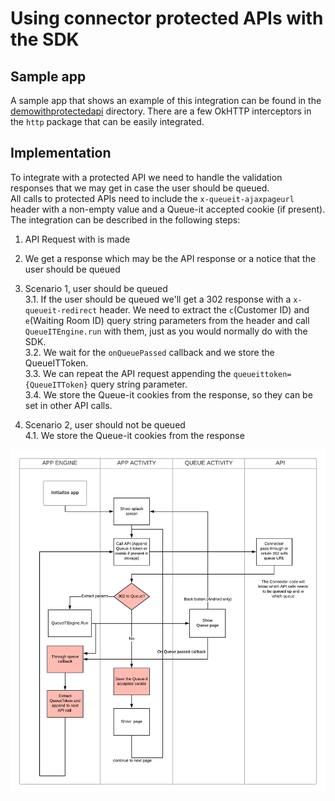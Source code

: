# Using connector protected APIs with the SDK

## Sample app

A sample app that shows an example of this integration can be found in the [demowithprotectedapi](https://github.com/queueit/android-webui-sdk/tree/master/demowithprotectedapi) directory.
There are a few OkHTTP interceptors in the `http` package that can be easily integrated.

## Implementation

To integrate with a protected API we need to handle the validation responses that we may get in case the user should be queued.  
All calls to protected APIs need to include the `x-queueit-ajaxpageurl` header with a non-empty value and a Queue-it accepted cookie (if present).
The integration can be described in the following steps:

1. API Request with is made
2. We get a response which may be the API response or a notice that the user should be queued 
3. Scenario 1, user should be queued  
3.1. If the user should be queued we'll get a 302 response with a `x-queueit-redirect` header. We need to extract the `c`(Customer ID) and `e`(Waiting Room ID) query string parameters from the header and call `QueueITEngine.run` with them, just as you would normally do with the SDK.  
3.2. We wait for the `onQueuePassed` callback and we store the QueueITToken.  
3.3. We can repeat the API request appending the `queueittoken={QueueITToken}` query string parameter.  
3.4. We store the Queue-it cookies from the response, so they can be set in other API calls.

4. Scenario 2, user should not be queued  
4.1. We store the Queue-it cookies from the response

![API Integration Flow](https://github.com/queueit/android-webui-sdk/blob/master/documentation/App%20+%20Connector%20integration%20with%20QueueITToken.png "App Integration Flow")
